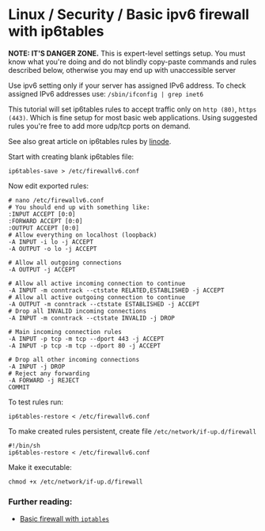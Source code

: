 Linux / Security / Basic ipv6 firewall with ip6tables
======

__NOTE: IT'S DANGER ZONE.__ This is expert-level settings setup. You must know what you're doing and do not blindly copy-paste commands and rules described below, otherwise you may end up with unaccessible server

Use ipv6 setting only if your server has assigned IPv6 address. To check assigned IPv6 addresses use: `/sbin/ifconfig | grep inet6`

This tutorial will set ip6tables rules to accept traffic only on `http (80)`, `https (443)`. Which is fine setup for most basic web applications. Using suggested rules you're free to add more udp/tcp ports on demand.

See also great article on ip6tables rules by [linode](https://www.linode.com/docs/security/firewalls/control-network-traffic-with-iptables).

Start with creating blank ip6tables file:
```shell
ip6tables-save > /etc/firewallv6.conf
```

Now edit exported rules:
```shell
# nano /etc/firewallv6.conf
# You should end up with something like:
:INPUT ACCEPT [0:0]
:FORWARD ACCEPT [0:0]
:OUTPUT ACCEPT [0:0]
# Allow everything on localhost (loopback)
-A INPUT -i lo -j ACCEPT
-A OUTPUT -o lo -j ACCEPT

# Allow all outgoing connections
-A OUTPUT -j ACCEPT

# Allow all active incoming connection to continue
-A INPUT -m conntrack --ctstate RELATED,ESTABLISHED -j ACCEPT
# Allow all active outgoing connection to continue
-A OUTPUT -m conntrack --ctstate ESTABLISHED -j ACCEPT
# Drop all INVALID incoming connections
-A INPUT -m conntrack --ctstate INVALID -j DROP

# Main incoming connection rules
-A INPUT -p tcp -m tcp --dport 443 -j ACCEPT
-A INPUT -p tcp -m tcp --dport 80 -j ACCEPT

# Drop all other incoming connections
-A INPUT -j DROP
# Reject any forwarding
-A FORWARD -j REJECT
COMMIT
```

To test rules run:
```shell
ip6tables-restore < /etc/firewallv6.conf
```

To make created rules persistent, create file `/etc/network/if-up.d/firewall`
```shell
#!/bin/sh
ip6tables-restore < /etc/firewallv6.conf
```

Make it executable:
```shell
chmod +x /etc/network/if-up.d/firewall
```

### Further reading:
 - [Basic firewall with `iptables`](https://github.com/VeliovGroup/ostrio/blob/master/tutorials/linux/security/iptables-firewall.md)
